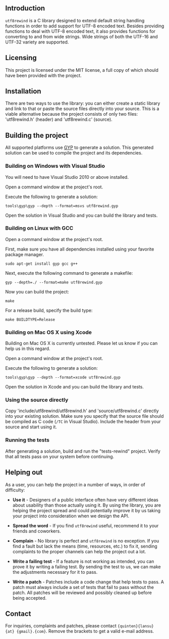 ## Introduction ##

`utf8rewind` is a C library designed to extend default string handling functions in order to add support for UTF-8 encoded text. Besides providing functions to deal with UTF-8 encoded text, it also provides functions for converting to and from wide strings. Wide strings of both the UTF-16 and UTF-32 variety are supported.

## Licensing ##

This project is licensed under the MIT license, a full copy of which should have been provided with the project.

## Installation ###

There are two ways to use the library: you can either create a static library and link to that or paste the source files directly into your source. This is a viable alternative because the project consists of only two files: 'utf8rewind.h' (header) and 'utf8rewind.c' (source).

## Building the project ##

All supported platforms use [GYP](http://code.google.com/p/gyp/) to generate a solution. This generated solution can be used to compile the project and its dependencies.

### Building on Windows with Visual Studio ###

You will need to have Visual Studio 2010 or above installed.

Open a command window at the project's root.

Execute the following to generate a solution:

	tools\gyp\gyp --depth --format=msvs utf8rewind.gyp

Open the solution in Visual Studio and you can build the library and tests.

### Building on Linux with GCC ###

Open a command window at the project's root.

First, make sure you have all dependencies installed using your favorite package manager.

	sudo apt-get install gyp gcc g++

Next, execute the following command to generate a makefile:

	gyp --depth=./ --format=make utf8rewind.gyp

Now you can build the project:

	make

For a release build, specify the build type:

	make BUILDTYPE=Release

### Building on Mac OS X using Xcode ###

Building on Mac OS X is currently untested. Please let us know if you can help us in this regard.

Open a command window at the project's root.

Execute the following to generate a solution:

	tools\gyp\gyp --depth --format=xcode utf8rewind.gyp

Open the solution in Xcode and you can build the library and tests.

### Using the source directly ###

Copy 'include/utf8rewind/utf8rewind.h' and 'source/utf8rewind.c' directly into your existing solution. Make sure you specify that the source file should be compiled as C code (`/TC` in Visual Studio). Include the header from your source and start using it.

### Running the tests ###

After generating a solution, build and run the "tests-rewind" project. Verify that all tests pass on your system before continuing.

## Helping out ##

As a user, you can help the project in a number of ways, in order of difficulty:

* **Use it** - Designers of a public interface often have very different ideas about usability than those actually using it. By using the library, you are helping the project spread and could potentially improve it by us taking your project into consideration when we design the API.

* **Spread the word** - If you find `utf8rewind` useful, recommend it to your friends and coworkers.

* **Complain** - No library is perfect and `utf8rewind` is no exception. If you find a fault but lack the means (time, resources, etc.) to fix it, sending complaints to the proper channels can help the project out a lot.

* **Write a failing test** - If a feature is not working as intended, you can prove it by writing a failing test. By sending the test to us, we can make the adjustments necessary for it to pass.

* **Write a patch** - Patches include a code change that help tests to pass. A patch must always include a set of tests that fail to pass without the patch. All patches will be reviewed and possibly cleaned up before being accepted.

## Contact ##

For inquiries, complaints and patches, please contact `{quinten}{lansu} {at} {gmail}.{com}`. Remove the brackets to get a valid e-mail address.